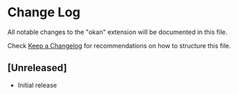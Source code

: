 # Change Log

All notable changes to the "okan" extension will be documented in this file.

Check [Keep a Changelog](http://keepachangelog.com/) for recommendations on how to structure this file.

## [Unreleased]

- Initial release